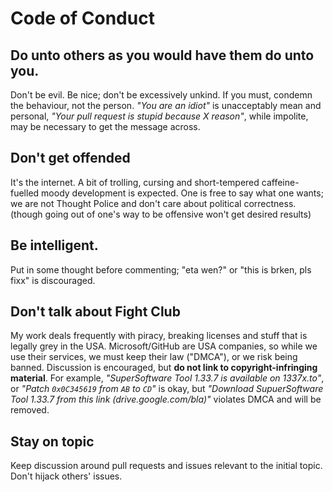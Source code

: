 # Code of Conduct

## Do unto others as you would have them do unto you.
Don't be evil. Be nice; don't be excessively unkind. If you must, condemn the behaviour, not the person. *"You are an idiot"* is unacceptably mean and personal, *"Your pull request is stupid because X reason"*, while impolite, may be necessary to get the message across. 

## Don't get offended 
It's the internet. A bit of trolling, cursing and short-tempered caffeine-fuelled moody development is expected. One is free to say what one wants; we are not Thought Police and don't care about political correctness. (though going out of one's way to be offensive won't get desired results)

## Be intelligent. 
Put in some thought before commenting; "eta wen?" or "this is brken, pls fixx" is discouraged.

## Don't talk about Fight Club
My work deals frequently with piracy, breaking licenses and stuff that is legally grey in the USA. Microsoft/GitHub are USA companies, so while we use their services, we must keep their law ("DMCA"), or we risk being banned. Discussion is encouraged, but **do not link to copyright-infringing material**. For example, *"SuperSoftware Tool 1.33.7 is available on 1337x.to"*, or *"Patch `0x0C345619` from `AB` to `CD`"* is okay, but *"Download SupuerSoftware Tool 1.33.7 from this link (drive.google.com/bla)"* violates DMCA and will be removed.

## Stay on topic
Keep discussion around pull requests and issues relevant to the initial topic. Don't hijack others' issues.
